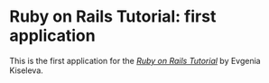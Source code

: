 # Ruby on Rails Tutorial: first application

This is the first application for the
[*Ruby on Rails Tutorial*](http://railstutorial.org/)
by Evgenia Kiseleva.
